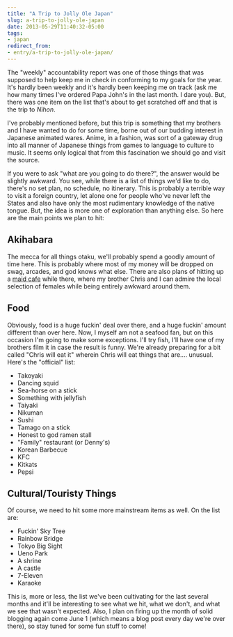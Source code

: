 ```yaml
---
title: "A Trip to Jolly Ole Japan"
slug: a-trip-to-jolly-ole-japan
date: 2013-05-29T11:40:32-05:00
tags:
- japan
redirect_from:
- entry/a-trip-to-jolly-ole-japan/
---
```

The "weekly" accountability report was one of those things that was supposed to help keep me in check in conforming to my goals for the year. It's hardly been weekly and it's hardly been keeping me on track (ask me how many times I've ordered Papa John's in the last month. I dare you). But, there was one item on the list that's about to get scratched off and that is the trip to _Nihon_.

I've probably mentioned before, but this trip is something that my brothers and I have wanted to do for some time, borne out of our budding interest in Japanese animated wares. Anime, in a fashion, was sort of a gateway drug into all manner of Japanese things from games to language to culture to music. It seems only logical that from this fascination we should go and visit the source.

If you were to ask "what are you going to do there?", the answer would be slightly awkward. You see, while there is a list of things we'd like to do, there's no set plan, no schedule, no itinerary. This is probably a terrible way to visit a foreign country, let alone one for people who've never left the States and also have only the most rudimentary knowledge of the native tongue. But, the idea is more one of exploration than anything else. So here are the main points we plan to hit:

## Akihabara
The mecca for all things otaku, we'll probably spend a goodly amount of time here. This is probably where most of my money will be dropped on swag, arcades, and god knows what else. There are also plans of hitting up a [maid cafe](http://en.wikipedia.org/wiki/Maid_cafe) while there, where my brother Chris and I can admire the local selection of females while being entirely awkward around them.

## Food
Obviously, food is a huge fuckin' deal over there, and a huge fuckin' amount different than over here. Now, I myself am not a seafood fan, but on this occasion I'm going to make some exceptions. I'll try fish, I'll have one of my brothers film it in case the result is funny. We're already preparing for a bit called "Chris will eat it" wherein Chris will eat things that are.... unusual. Here's the "official" list:

- Takoyaki
- Dancing squid
- Sea-horse on a stick
- Something with jellyfish
- Taiyaki
- Nikuman
- Sushi
- Tamago on a stick
- Honest to god ramen stall
- "Family" restaurant (or Denny's)
- Korean Barbecue
- KFC
- Kitkats
- Pepsi


## Cultural/Touristy Things
Of course, we need to hit some more mainstream items as well. On the list are:

- Fuckin' Sky Tree
- Rainbow Bridge
- Tokyo Big Sight
- Ueno Park
- A shrine
- A castle
- 7-Eleven
- Karaoke


This is, more or less, the list we've been cultivating for the last several months and it'll be interesting to see what we hit, what we don't, and what we see that wasn't expected. Also, I plan on firing up the month of solid blogging again come June 1 (which means a blog post every day we're over there), so stay tuned for some fun stuff to come!

